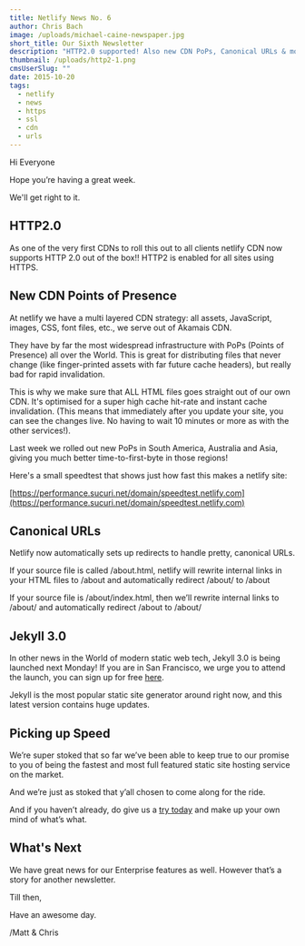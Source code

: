 ```yaml
---
title: Netlify News No. 6
author: Chris Bach
image: /uploads/michael-caine-newspaper.jpg
short_title: Our Sixth Newsletter
description: "HTTP2.0 supported! Also new CDN PoPs, Canonical URLs & more!"
thumbnail: /uploads/http2-1.png
cmsUserSlug: ""
date: 2015-10-20
tags:
  - netlify
  - news
  - https
  - ssl
  - cdn
  - urls
---
```


Hi Everyone

Hope you’re having a great week.

We'll get right to it.

## HTTP2.0
As one of the very first CDNs to roll this out to all clients netlify CDN now supports HTTP 2.0 out of the box!! HTTP2 is enabled for all sites using HTTPS.

## New CDN Points of Presence

At netlify we have a multi layered CDN strategy: all assets, JavaScript, images, CSS, font files, etc., we serve out of Akamais CDN.

<!-- excerpt -->

They have by far the most widespread infrastructure with PoPs (Points of Presence) all over the World. This is great for distributing files that never change (like finger-printed assets with far future cache headers), but really bad for rapid invalidation.

 This is why we make sure that ALL HTML files goes straight out of our own CDN. It's optimised for a super high cache hit-rate and instant cache invalidation. (This means that immediately after you update your site, you can see the changes live. No having to wait 10 minutes or more as with the other services!).

 Last week we rolled out new PoPs in South America, Australia and Asia, giving you much better time-to-first-byte in those regions!

 Here's a small speedtest that shows just how fast this makes a netlify site:

 [https://performance.sucuri.net/domain/speedtest.netlify.com](https://performance.sucuri.net/domain/speedtest.netlify.com)

## Canonical URLs

Netlify now automatically sets up redirects to handle pretty, canonical URLs.

 If your source file is called /about.html, netlify will rewrite internal links in your HTML files to /about and automatically redirect /about/ to /about

 If your source file is /about/index.html, then we’ll rewrite internal links to /about/ and automatically redirect /about to /about/

## Jekyll 3.0

In other news in the World of modern static web tech, Jekyll 3.0 is being launched next Monday! If you are in San Francisco, we urge you to attend the launch, you can sign up for free [here](http://netlify.us2.list-manage.com/track/click?u=3ca88a0cd26d026e590224d67&amp;id=a963250994&amp;e=892365411d).

Jekyll is the most popular static site generator around right now, and this latest version contains huge updates.

## Picking up Speed

We’re super stoked that so far we’ve been able to keep true to our promise to you of being the fastest and most full featured static site hosting service on the market.

 And we’re just as stoked that y’all chosen to come along for the ride.

 And if you haven’t already, do give us a [try today](http://netlify.us2.list-manage.com/track/click?u=3ca88a0cd26d026e590224d67&amp;id=e38b9ef1dc&amp;e=892365411d) and make up your own mind of what’s what.

## What's Next

We have great news for our Enterprise features as well. However that’s a story for another newsletter.

   Till then,

 Have an awesome day.

 /Matt &amp; Chris
